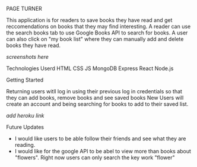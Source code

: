 PAGE TURNER

This application is for readers to save books they have read and get reccomendations on books that they may find interesting. A reader can use the search books tab to use Google Books API to search for books. A user can also click on "my book list" where they can manually add and delete books they have read. 

*screenshots here*

Technologies Userd
HTML
CSS
JS
MongoDB
Express
React
Node.js

Getting Started

Returning users witll log in using their previous log in credentials so that they can add books, remove books and see saved books
New Users will create an account and being searching for books to add to their saved list. 

*add heroku link*

Future Updates

- I would like users to be able follow their friends and see what they are reading. 
- I would like for the google API to be abel to view more than books about "flowers". Right now users can only search the key work "flower"

